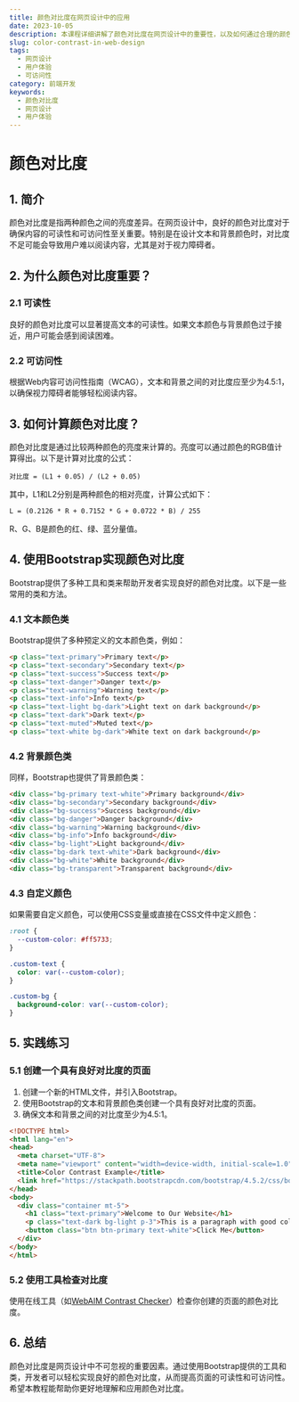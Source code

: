 ```yaml
---
title: 颜色对比度在网页设计中的应用
date: 2023-10-05
description: 本课程详细讲解了颜色对比度在网页设计中的重要性，以及如何通过合理的颜色搭配提升用户体验和可访问性。
slug: color-contrast-in-web-design
tags:
  - 网页设计
  - 用户体验
  - 可访问性
category: 前端开发
keywords:
  - 颜色对比度
  - 网页设计
  - 用户体验
---
```


# 颜色对比度

## 1. 简介

颜色对比度是指两种颜色之间的亮度差异。在网页设计中，良好的颜色对比度对于确保内容的可读性和可访问性至关重要。特别是在设计文本和背景颜色时，对比度不足可能会导致用户难以阅读内容，尤其是对于视力障碍者。

## 2. 为什么颜色对比度重要？

### 2.1 可读性

良好的颜色对比度可以显著提高文本的可读性。如果文本颜色与背景颜色过于接近，用户可能会感到阅读困难。

### 2.2 可访问性

根据Web内容可访问性指南（WCAG），文本和背景之间的对比度应至少为4.5:1，以确保视力障碍者能够轻松阅读内容。

## 3. 如何计算颜色对比度？

颜色对比度是通过比较两种颜色的亮度来计算的。亮度可以通过颜色的RGB值计算得出。以下是计算对比度的公式：

```
对比度 = (L1 + 0.05) / (L2 + 0.05)
```

其中，L1和L2分别是两种颜色的相对亮度，计算公式如下：

```
L = (0.2126 * R + 0.7152 * G + 0.0722 * B) / 255
```

R、G、B是颜色的红、绿、蓝分量值。

## 4. 使用Bootstrap实现颜色对比度

Bootstrap提供了多种工具和类来帮助开发者实现良好的颜色对比度。以下是一些常用的类和方法。

### 4.1 文本颜色类

Bootstrap提供了多种预定义的文本颜色类，例如：

```html
<p class="text-primary">Primary text</p>
<p class="text-secondary">Secondary text</p>
<p class="text-success">Success text</p>
<p class="text-danger">Danger text</p>
<p class="text-warning">Warning text</p>
<p class="text-info">Info text</p>
<p class="text-light bg-dark">Light text on dark background</p>
<p class="text-dark">Dark text</p>
<p class="text-muted">Muted text</p>
<p class="text-white bg-dark">White text on dark background</p>
```

### 4.2 背景颜色类

同样，Bootstrap也提供了背景颜色类：

```html
<div class="bg-primary text-white">Primary background</div>
<div class="bg-secondary">Secondary background</div>
<div class="bg-success">Success background</div>
<div class="bg-danger">Danger background</div>
<div class="bg-warning">Warning background</div>
<div class="bg-info">Info background</div>
<div class="bg-light">Light background</div>
<div class="bg-dark text-white">Dark background</div>
<div class="bg-white">White background</div>
<div class="bg-transparent">Transparent background</div>
```

### 4.3 自定义颜色

如果需要自定义颜色，可以使用CSS变量或直接在CSS文件中定义颜色：

```css
:root {
  --custom-color: #ff5733;
}

.custom-text {
  color: var(--custom-color);
}

.custom-bg {
  background-color: var(--custom-color);
}
```

## 5. 实践练习

### 5.1 创建一个具有良好对比度的页面

1. 创建一个新的HTML文件，并引入Bootstrap。
2. 使用Bootstrap的文本和背景颜色类创建一个具有良好对比度的页面。
3. 确保文本和背景之间的对比度至少为4.5:1。

```html
<!DOCTYPE html>
<html lang="en">
<head>
  <meta charset="UTF-8">
  <meta name="viewport" content="width=device-width, initial-scale=1.0">
  <title>Color Contrast Example</title>
  <link href="https://stackpath.bootstrapcdn.com/bootstrap/4.5.2/css/bootstrap.min.css" rel="stylesheet">
</head>
<body>
  <div class="container mt-5">
    <h1 class="text-primary">Welcome to Our Website</h1>
    <p class="text-dark bg-light p-3">This is a paragraph with good color contrast.</p>
    <button class="btn btn-primary text-white">Click Me</button>
  </div>
</body>
</html>
```

### 5.2 使用工具检查对比度

使用在线工具（如[WebAIM Contrast Checker](https://webaim.org/resources/contrastchecker/)）检查你创建的页面的颜色对比度。

## 6. 总结

颜色对比度是网页设计中不可忽视的重要因素。通过使用Bootstrap提供的工具和类，开发者可以轻松实现良好的颜色对比度，从而提高页面的可读性和可访问性。希望本教程能帮助你更好地理解和应用颜色对比度。